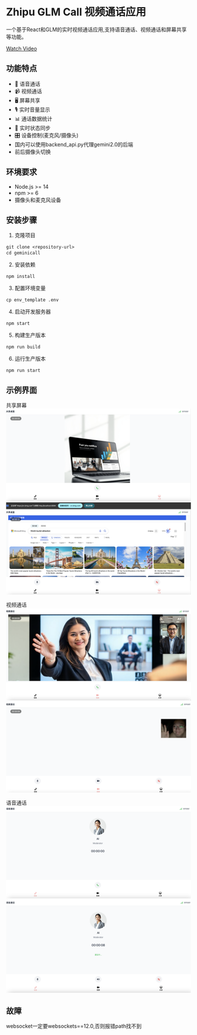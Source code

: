 # Zhipu GLM Call 视频通话应用

一个基于React和GLM的实时视频通话应用,支持语音通话、视频通话和屏幕共享等功能。

[Watch Video](https://www.bilibili.com/video/BV1owCcYkEgx/)

## 功能特点

- 💬 语音通话
- 📹 视频通话
- 🖥️ 屏幕共享
- 🎙️ 实时音量显示
- 📊 通话数据统计
- 🔄 实时状态同步
- 🎛️ 设备控制(麦克风/摄像头)
- 国内可以使用backend_api.py代理gemini2.0的后端
- 前后摄像头切换

## 环境要求

- Node.js >= 14
- npm >= 6
- 摄像头和麦克风设备

## 安装步骤

1. 克隆项目

```
git clone <repository-url>
cd geminicall
```

2. 安装依赖

```
npm install
```

3. 配置环境变量

```
cp env_template .env
```

4. 启动开发服务器

```
npm start
```

5. 构建生产版本

```
npm run build
```

6. 运行生产版本

```
npm run start
```

## 示例界面

共享屏幕
![Share1](./example/Share1.png)
![Share2](./example/Share2.png)

视频通话
![Video1](./example/Video1.png)
![Video2](./example/Video2.png)

语音通话
![Voice1](./example/Voice1.png)
![Voice2](./example/Voice2.png)

## 故障
websocket一定要websockets==12.0,否则报错path找不到
